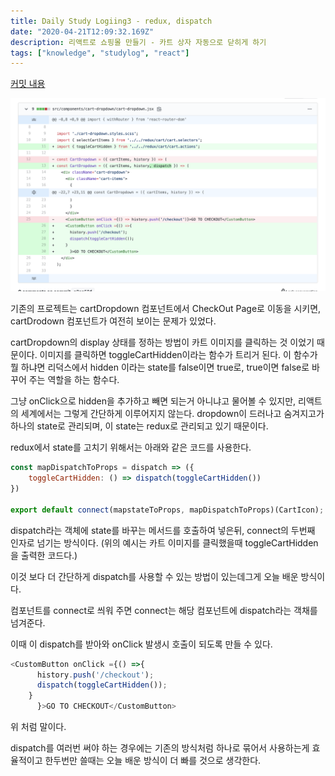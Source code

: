 ```yaml
---
title: Daily Study Logiing3 - redux, dispatch
date: "2020-04-21T12:09:32.169Z"
description: 리액트로 쇼핑몰 만들기 - 카트 상자 자동으로 닫히게 하기
tags: ["knowledge", "studylog", "react"] 
---
```


[커밋 내용](https://github.com/Jesscha/react-shoppingmall/commit/a8ea59fdac880bec953d3475ea7c40298f7ba8fa)


![코드 이미지](./img0.png)


기존의 프로젝트는 cartDropdown 컴포넌트에서 CheckOut Page로 이동을 시키면, cartDrodown 컴포넌트가 여전히 보이는 문제가 있었다. 

cartDropdown의 display 상태를 정하는 방법이 카트 이미지를 클릭하는 것 이었기 때문이다. 이미지를 클릭하면 toggleCartHidden이라는 함수가 트리거 된다. 이 함수가 뭘 하냐면 리덕스에서 hidden 이라는 state를 false이면 true로, true이면 false로 바꾸어 주는 역할을 하는 함수다. 

그냥 onClick으로 hidden을 추가하고 빼면 되는거 아니냐고 물어볼 수 있지만, 리액트의 세계에서는 그렇게 간단하게 이루어지지 않는다. dropdown이 드러나고 숨겨지고가 하나의 state로 관리되며, 이 state는 redux로 관리되고 있기 때문이다. 

redux에서 state를 고치기 위해서는 아래와 같은 코드를 사용한다. 

```javascript
const mapDispatchToProps = dispatch => ({
    toggleCartHidden: () => dispatch(toggleCartHidden())
})

export default connect(mapstateToProps, mapDispatchToProps)(CartIcon);

```
dispatch라는 객체에 state를 바꾸는 메서드를 호출하여 넣은뒤, connect의 두번째 인자로 넘기는 방식이다. (위의 예시는 카트 이미지를 클릭했을때 toggleCartHidden을 출력한 코드다.)

이것 보다 더 간단하게 dispatch를 사용할 수 있는 방법이 있는데그게 오늘 배운 방식이다. 


컴포넌트를 connect로 씌워 주면 connect는 해당 컴포넌트에 dispatch라는 객채를 넘겨준다. 

이때 이 dispatch를 받아와 onClick 발생시 호출이 되도록 만들 수 있다. 

```javascript
<CustomButton onClick ={() =>{
      history.push('/checkout');
      dispatch(toggleCartHidden());
    }
      }>GO TO CHECKOUT</CustomButton>
```
위 처럼 말이다. 

dispatch를 여러번 써야 하는 경우에는 기존의 방식처럼 하나로 묶어서 사용하는게 효율적이고 한두번만 쓸때는 오늘 배운 방식이 더 빠를 것으로 생각한다. 






